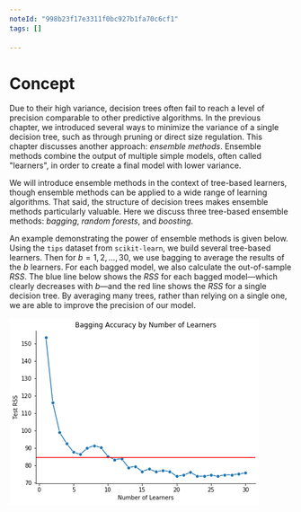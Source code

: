 ```yaml
---
noteId: "998b23f17e3311f0bc927b1fa70c6cf1"
tags: []

---
```


# Concept

Due to their high variance, decision trees often fail to reach a level of precision comparable to other predictive algorithms. In the previous chapter, we introduced several ways to minimize the variance of a single decision tree, such as through pruning or direct size regulation. This chapter discusses another approach: *ensemble methods*. Ensemble methods combine the output of multiple simple models, often called "learners", in order to create a final model with lower variance.

We will introduce ensemble methods in the context of tree-based learners, though ensemble methods can be applied to a wide range of learning algorithms. That said, the structure of decision trees makes ensemble methods particularly valuable. Here we discuss three tree-based ensemble methods: *bagging*, *random forests*, and *boosting*.

An example demonstrating the power of ensemble methods is given below. Using the `tips` dataset from `scikit-learn`, we build several tree-based learners. Then for $b = 1, 2,  \dots, 30$, we use bagging to average the results of the $b$ learners. For each bagged model, we also calculate the out-of-sample $RSS$. The blue line below shows the $RSS$ for each bagged model—which clearly decreases with $b$—and the red line shows the $RSS$ for a single decision tree. By averaging many trees, rather than relying on a single one, we are able to improve the precision of our model.



![](ensemble_accuracy.png)